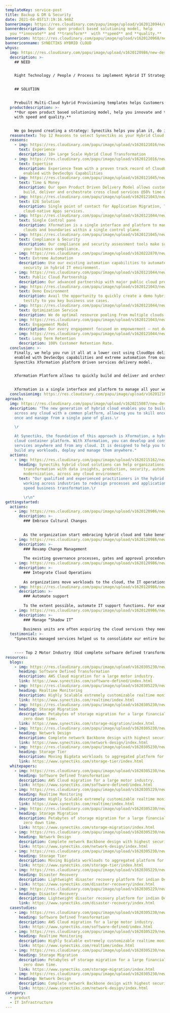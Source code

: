 ```yaml
---
templateKey: service-post
title: Backup & DR & Security
date: 2021-04-05T17:19:16.948Z
bannerimage: https://res.cloudinary.com/papu/image/upload/v1620120944/new-design/hybrid-cloud/banner-img_zhctqv.jpg
bannerdescription: Our open product based solutioning model, help
  you **innovate** and **transform**  with **speed** and **quality.**
bannericon: https://res.cloudinary.com/papu/image/upload/v1620120968/new-design/hybrid-cloud/banner-icon-img_zau5bm.png
bannericonname: SYNECTIKS HYBRID CLOUD
whyus:
  img: https://res.cloudinary.com/papu/image/upload/v1620120986/new-design/hybrid-cloud/hybrid-cloud-image_grzavr.jpg
  description: >-
    ## NEED


    Right Technology / People / Process to implement Hybrid IT Strategy that scale across Clouds and offers maximum Security. Innovation Speed at Optimal economics.


    ## SOLUTION


    Prebuilt Multi-Cloud hybrid Provisioning templates helps Customers to quickly Build. Deliver and Orchestrate cross Cloud Services @50% Time & Cost. Existing Automation capabilities to Automate Infrastructure, Operations, Security in Hybrid IT environment
  productdescription: >-
    **Our open product based solutioning model, help you innovate and transform
    with speed and quality.**


    We go beyond creating a strategy: Synectiks helps you plan it, do it, run it and manage it. Synectiks Xformation Platform allows to quickly build and deliver and orchestrate hybrid cloud services, at-scale, repeatable offerings and solutions that help to drive your Hybrid Cloud journey @50% time & cost. Xformation is a single interface and platform to manage all your workloads distributed across multiple clouds and boundaries within a single control plane. Finally, we help you run it all at a lower cost using CloudOps delivery enabled with DevSecOps capabilities and extreme automation.
  reasonstext: Top 12 Reasons to select Synectiks as your Hybrid Cloud Partner
  reasons:
    - img: https://res.cloudinary.com/papu/image/upload/v1620121016/new-design/hybrid-cloud/experience_xgb6fu.jpg
      text: Experience
      description: 10+ Large Scale Hybrid Cloud Transformation
    - img: https://res.cloudinary.com/papu/image/upload/v1620121016/new-design/hybrid-cloud/expertise_rrxipa.jpg
      text: Expertise
      description: Experience Team with a proven track record of CloudOps delivery
        enabled with DevSecOps Capabilities
    - img: https://res.cloudinary.com/papu/image/upload/v1620121045/new-design/hybrid-cloud/time-money_vfsbzw.jpg
      text: Time & Money
      description: Our open Product Driven Delivery Model allows customers to quickly
        build, deliver and orchestrate cross cloud services @50% time & cost.
    - img: https://res.cloudinary.com/papu/image/upload/v1620121043/new-design/hybrid-cloud/e2e-solution_pl64jw.jpg
      text: E2E Solution
      description: Single point of contact for Application Migration, Transformation and Integration to 
        cloud-native Apps services.
    - img: https://res.cloudinary.com/papu/image/upload/v1620121044/new-design/hybrid-cloud/single-control-pane_znkvet.jpg
      text: Single Control pane
      description: Xformation is a single interface and platform to manage all your workloads distributed across multiple 
        clouds and boundaries within a single control plane. 
    - img: https://res.cloudinary.com/papu/image/upload/v1620121045/new-design/hybrid-cloud/compliance-security_ysw8nm.jpg
      text: Compliance & Security
      description: Our compliance and security assessment tools make sure your hybrid cloud journey meets 
        your business compliance. 
    - img: https://res.cloudinary.com/papu/image/upload/v1620222870/new-design/hybrid-cloud/extreme-automation_yk9gzn.jpg
      text: Extreme Automation
      description: Use our existing automation capabilities to automate infrastructure, operations,
        security in hybrid IT environment.   
    - img: https://res.cloudinary.com/papu/image/upload/v1620121044/new-design/hybrid-cloud/public-cloud-partnership_qmst7o.jpg
      text: Public Cloud Partnership
      description: Our advanced partnership with major public cloud providers help you to get support at every stage.
    - img: https://res.cloudinary.com/papu/image/upload/v1620121043/new-design/hybrid-cloud/demo-environment_jx5des.jpg
      text: Demo Environment
      description: Avail the opportunity to quickly create a demo hybrid cloud setup in our existing hybrid IT environment and 
        testify to you key business use cases.   
    - img: https://res.cloudinary.com/papu/image/upload/v1620121044/new-design/hybrid-cloud/optimization-service_qyylkr.jpg
      text: Optimization Service
      description: We do optimal resource pooling from multiple clouds.  
    - img: https://res.cloudinary.com/papu/image/upload/v1620121043/new-design/hybrid-cloud/engagement-model_wfxnsk.jpg
      text: Engagement Model
      description: Our every engagement focused on empowerment – not dependency
    - img: https://res.cloudinary.com/papu/image/upload/v1620121044/new-design/hybrid-cloud/long-term-retention_nm2mea.jpg
      text: Long Term Retention
      description: 100% Customer Retention Rate.
  conclusion: >-
    Finally, we help you run it all at a lower cost using CloudOps delivery
    enabled with DevSecOps capabilities and extreme automation from our
    Synectiks Xformation platform driven services delivery model.


    Xformation Platform allows to quickly build and deliver and orchestrate cross cloud services, at-scale, repeatable offerings and solutions that help to **drive** your Hybrid Cloud journey @50% time & cost.


    Xformation is a single interface and platform to manage all your workloads distributed across multiple clouds and boundaries within a single control plane.
  conclusionimg: https://res.cloudinary.com/papu/image/upload/v1620121053/new-design/hybrid-cloud/xformation-img_bop4h8.jpg
aproach:
  img: https://res.cloudinary.com/papu/image/upload/v1620215087/new-design/hybrid-cloud/our-approach-img_vqrjlg.jpg
  description: "The new generation of hybrid cloud enables you to build and manage
    across any cloud with a common platform, allowing you to skill once, build
    once and manage from a single pane of glass.\r

    \r

    At Synectiks, the foundation of this approach is Xformation, a hybrid
    cloud container platform. With Xformation, you can develop and consume cloud
    services anywhere and from any cloud. It is designed to help you to quickly
    build any workloads, deploy and manage them anywhere."
  actions:
    - img: https://res.cloudinary.com/papu/image/upload/v1620215162/new-design/hybrid-cloud/services-banner_i6cxdp.jpg
      heading: Synectiks hybrid cloud solutions can help organizations advance digital
        transformation with data insights, prediction, security, automation, and
        modernization, across any cloud environment.
      text: "Our qualified and experienced practitioners in the hybrid approach,
        working across industries to redesign processes and applications to
        speed business transformation.\r

        \r\n"
gettingstarted:
  actions:
    - img: https://res.cloudinary.com/papu/image/upload/v1620120986/new-design/hybrid-cloud/hybrid-cloud-image_grzavr.jpg
      description: >-
        ### Embrace Cultural Changes
        

        As the organization start embracing hybrid cloud and take benefits of Serverless, PaaS, IoT and edge computing, so the workforce should become more integrated, multifunctional, flexible and agile. Existing and new IT stuffs must adept cloud technologies, agile methodologies so that they can build, deploy and scale applications across multiple infrastructure environments using Agile and DevOps processes. Most importantly companies need to foster a culture of learning at scale.
    - img: https://res.cloudinary.com/papu/image/upload/v1620120986/new-design/hybrid-cloud/hybrid-cloud-image_grzavr.jpg
      description: >-
        ### Revamp Change Management
        
        The existing governance processes, gates and approval procedures designed for traditional legacy IT environments are no longer appropriate in a cloud environment. Companies should revamp their change management systems to allow changes to happen quickly and, using automated workflows, to reduce manual intervention.
    - img: https://res.cloudinary.com/papu/image/upload/v1620120986/new-design/hybrid-cloud/hybrid-cloud-image_grzavr.jpg
      description: >-
        ### Integrate Cloud Operations
        
        As organizations move workloads to the cloud, the IT operations function should adapt to manage both on-premises and cloud-based applications. This new model, called CloudOps, can provide continuous integrated operations in a multi-cloud environment to enable rapid response to events, incidents and requests. Adding DevOps to the mix then utilizes automation, integration and organizational change to enable more frequent enhancements that result in higher quality software.
    - img: https://res.cloudinary.com/papu/image/upload/v1620120986/new-design/hybrid-cloud/hybrid-cloud-image_grzavr.jpg
      description: >- 
        ### Automate support
        
        To the extent possible, automate IT support functions. For example, the traditional trouble ticket system can be manually intensive and inefficient. Automation can improve service and free up IT personnel for higher-level activities. Longer term, companies will be able to deploy machine learning and AI to take log data from cloud-based systems and automatically take actions to resolve or even prevent incidents. The idea is to learn once, fix with code and share learnings to improve code over time and scale knowledge."
    - img: https://res.cloudinary.com/papu/image/upload/v1620120986/new-design/hybrid-cloud/hybrid-cloud-image_grzavr.jpg
      description: >-
        ### Manage “Shadow IT”
        
        Business units are often acquiring the cloud services they need because IT moves too slowly. At some point, those services must be integrated back into the traditional IT environment for operational and security reasons through a services governance model that encompasses hybrid IT elements. In addition, it’s important for CIOs to have a handle on what the enterprise is spending on IT services. The only way to accomplish this is to adopt hybrid IT and demonstrate to business units that IT can support the pace and scale that the business requires."         
  testimonial: >-
    "Synectiks managed services helped us to consolidate our entire business from 4 different DC’s to a hybrid cloud that is fully software defined and microservices based ensuring our scalability and performance SLA."

    
    ---- Top 2 Motor Industry (Did complete software defined transformation Modernization)
resources:
  blogs:
    - img: https://res.cloudinary.com/papu/image/upload/v1620305230/new-design/home-page/Images/CS_SoftwareDefinedTransformation-03250f0e4ba38735d6e41abaa9d0fb54_s6lngd.jpg
      heading: Software Defined Transformation
      description: AWS Cloud migration for a large motor industry.
      link: https://www.synectiks.com/software-defined/index.html
    - img: https://res.cloudinary.com/papu/image/upload/v1620305229/new-design/home-page/Images/CS_Realtime_Monitoring-a62dd5ec305368a459643e196697ffb4_iii8hi.jpg
      heading: Realtime Monitoring
      description: Highly Scalable extremely customizable realtime monitoring platform.
      link: https://www.synectiks.com/realtime/index.html
    - img: https://res.cloudinary.com/papu/image/upload/v1620305230/new-design/home-page/Images/CS_Software_Migration-709c30afb47703d839efb79aeae490da_aqdslm.jpg
      heading: Storage Migration
      description: Petabytes of storage migration for a large financial company with
        zero down time.
      link: https://www.synectiks.com/storage-migration/index.html
    - img: https://res.cloudinary.com/papu/image/upload/v1620305230/new-design/home-page/Images/CS_NetworkDesign-6707341964238c8c2a188a6be01b676a_qla9mk.jpg
      heading: Network Design
      description: Complete network Backbone design with highest security for retail.
      link: https://www.synectiks.com/network-design/index.html
    - img: https://res.cloudinary.com/papu/image/upload/v1620305230/new-design/home-page/Images/CS_StorageTier-103b26051fde75aa4b9b9d5a8a303058_z5sl7u.jpg
      heading: Storage Tier
      description: Moving Bigdata workloads to aggregated platform for a large telco.
      link: https://www.synectiks.com/storage-tier/index.html
  whitepapers:
    - img: https://res.cloudinary.com/papu/image/upload/v1620305230/new-design/home-page/Images/CS_SoftwareDefinedTransformation-03250f0e4ba38735d6e41abaa9d0fb54_s6lngd.jpg
      heading: Software Defined Transformation
      description: AWS Cloud migration for a large motor industry.
      link: https://www.synectiks.com/software-defined/index.html
    - img: https://res.cloudinary.com/papu/image/upload/v1620305229/new-design/home-page/Images/CS_Realtime_Monitoring-a62dd5ec305368a459643e196697ffb4_iii8hi.jpg
      heading: Realtime Monitoring
      description: Highly Scalable extremely customizable realtime monitoring platform.
      link: https://www.synectiks.com/realtime/index.html
    - img: https://res.cloudinary.com/papu/image/upload/v1620305230/new-design/home-page/Images/CS_Software_Migration-709c30afb47703d839efb79aeae490da_aqdslm.jpg
      heading: Storage Migration
      description: Petabytes of storage migration for a large financial company with
        zero down time.
      link: https://www.synectiks.com/storage-migration/index.html
    - img: https://res.cloudinary.com/papu/image/upload/v1620305230/new-design/home-page/Images/CS_NetworkDesign-6707341964238c8c2a188a6be01b676a_qla9mk.jpg
      heading: Network Design
      description: Complete network Backbone design with highest security for retail.
      link: https://www.synectiks.com/network-design/index.html
    - img: https://res.cloudinary.com/papu/image/upload/v1620305230/new-design/home-page/Images/CS_StorageTier-103b26051fde75aa4b9b9d5a8a303058_z5sl7u.jpg
      heading: Storage Tier
      description: Moving Bigdata workloads to aggregated platform for a large telco.
      link: https://www.synectiks.com/storage-tier/index.html
    - img: https://res.cloudinary.com/papu/image/upload/v1620305229/new-design/home-page/Images/CS_DisasterRecovery-f0018cb2716204dce78323c6d403060b_z5fw5g.jpg
      heading: Disaster Recovery
      description: Lightweight disaster recovery platform for indian Defense.
      link: https://www.synectiks.com/disaster-recovery/index.html
    - img: https://res.cloudinary.com/papu/image/upload/v1620305229/new-design/home-page/Images/CS_DisasterRecovery-f0018cb2716204dce78323c6d403060b_z5fw5g.jpg
      heading: Disaster Recovery
      description: Lightweight disaster recovery platform for indian Defense.
      link: https://www.synectiks.com/disaster-recovery/index.html
  casestudies:
    - img: https://res.cloudinary.com/papu/image/upload/v1620305230/new-design/home-page/Images/CS_SoftwareDefinedTransformation-03250f0e4ba38735d6e41abaa9d0fb54_s6lngd.jpg
      heading: Software Defined Transformation
      description: AWS Cloud migration for a large motor industry.
      link: https://www.synectiks.com/software-defined/index.html
    - img: https://res.cloudinary.com/papu/image/upload/v1620305229/new-design/home-page/Images/CS_Realtime_Monitoring-a62dd5ec305368a459643e196697ffb4_iii8hi.jpg
      heading: Realtime Monitoring
      description: Highly Scalable extremely customizable realtime monitoring platform.
      link: https://www.synectiks.com/realtime/index.html
    - img: https://res.cloudinary.com/papu/image/upload/v1620305230/new-design/home-page/Images/CS_Software_Migration-709c30afb47703d839efb79aeae490da_aqdslm.jpg
      heading: Storage Migration
      description: Petabytes of storage migration for a large financial company with
        zero down time.
      link: https://www.synectiks.com/storage-migration/index.html
    - img: https://res.cloudinary.com/papu/image/upload/v1620305230/new-design/home-page/Images/CS_NetworkDesign-6707341964238c8c2a188a6be01b676a_qla9mk.jpg
      heading: Network Design
      description: Complete network Backbone design with highest security for retail.
      link: https://www.synectiks.com/network-design/index.html
category:
  - product
  - IT Infrastructure
---
```


